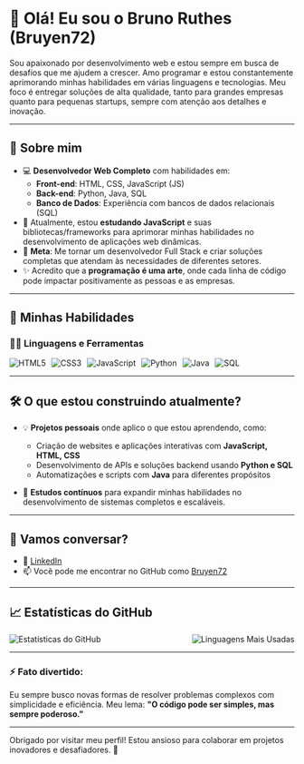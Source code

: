 # 👋 Olá! Eu sou o Bruno Ruthes (Bruyen72)

Sou apaixonado por desenvolvimento web e estou sempre em busca de desafios que me ajudem a crescer. Amo programar e estou constantemente aprimorando minhas habilidades em várias linguagens e tecnologias. Meu foco é entregar soluções de alta qualidade, tanto para grandes empresas quanto para pequenas startups, sempre com atenção aos detalhes e inovação.

---

## 🚀 Sobre mim

- 💻 **Desenvolvedor Web Completo** com habilidades em:
  - **Front-end**: HTML, CSS, JavaScript (JS)
  - **Back-end**: Python, Java, SQL
  - **Banco de Dados**: Experiência com bancos de dados relacionais (SQL)
- 🌱 Atualmente, estou **estudando JavaScript** e suas bibliotecas/frameworks para aprimorar minhas habilidades no desenvolvimento de aplicações web dinâmicas.
- 🎯 **Meta**: Me tornar um desenvolvedor Full Stack e criar soluções completas que atendam às necessidades de diferentes setores.
- ✨ Acredito que a **programação é uma arte**, onde cada linha de código pode impactar positivamente as pessoas e as empresas.

---

## 💼 Minhas Habilidades

### 👨‍💻 Linguagens e Ferramentas

<div style="display: flex; gap: 10px;">
  <img src="https://img.shields.io/badge/HTML5-239120?style=for-the-badge&logo=html5&logoColor=white" alt="HTML5"/>
  <img src="https://img.shields.io/badge/CSS3-1572B6?style=for-the-badge&logo=css3&logoColor=white" alt="CSS3"/>
  <img src="https://img.shields.io/badge/JavaScript-323330?style=for-the-badge&logo=javascript&logoColor=F7DF1E" alt="JavaScript"/>
  <img src="https://img.shields.io/badge/Python-3776AB?style=for-the-badge&logo=python&logoColor=white" alt="Python"/>
  <img src="https://img.shields.io/badge/Java-007396?style=for-the-badge&logo=java&logoColor=white" alt="Java"/>
  <img src="https://img.shields.io/badge/SQL-4479A1?style=for-the-badge&logo=MySQL&logoColor=white" alt="SQL"/>
</div>

---

## 🛠️ O que estou construindo atualmente?

- 💡 **Projetos pessoais** onde aplico o que estou aprendendo, como:
  - Criação de websites e aplicações interativas com **JavaScript, HTML, CSS**
  - Desenvolvimento de APIs e soluções backend usando **Python e SQL**
  - Automatizações e scripts com **Java** para diferentes propósitos

- 🧠 **Estudos contínuos** para expandir minhas habilidades no desenvolvimento de sistemas completos e escaláveis.

---

## 💬 Vamos conversar?

- 💼 [LinkedIn](https://www.linkedin.com/in/bruno-ruthes-941346123/)
- 📫 Você pode me encontrar no GitHub como [Bruyen72](https://github.com/Bruyen72)

---

## 📈 Estatísticas do GitHub

<div style="display: flex; justify-content: space-between; gap: 10px;">
  <img src="https://github-readme-stats.vercel.app/api?username=bruyen72&show_icons=true&theme=tokyonight" alt="Estatísticas do GitHub" />
  <img src="https://github-readme-stats.vercel.app/api/top-langs/?username=bruyen72&layout=compact&theme=tokyonight" alt="Linguagens Mais Usadas"/>
</div>

---

### ⚡ Fato divertido:
Eu sempre busco novas formas de resolver problemas complexos com simplicidade e eficiência. Meu lema: **"O código pode ser simples, mas sempre poderoso."**

---

Obrigado por visitar meu perfil! Estou ansioso para colaborar em projetos inovadores e desafiadores. 🚀
